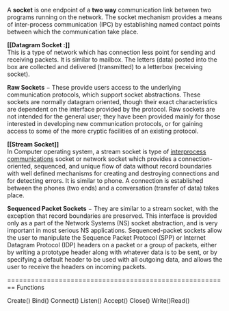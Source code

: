 A **socket** is one endpoint of a **two way** communication link between two programs running on the network. The socket mechanism provides a means of inter-process communication (IPC) by establishing named contact points between which the communication take place.

**[[Datagram Socket :]]**  
    This is a type of network which has connection less point for sending and receiving packets. It is similar to mailbox. The letters (data) posted into the box are collected and delivered (transmitted) to a letterbox (receiving socket).

**Raw Sockets** − These provide users access to the underlying communication protocols, which support socket abstractions. These sockets are normally datagram oriented, though their exact characteristics are dependent on the interface provided by the protocol. Raw sockets are not intended for the general user; they have been provided mainly for those interested in developing new communication protocols, or for gaining access to some of the more cryptic facilities of an existing protocol.

**[[Stream Socket]]**  
    In Computer operating system, a stream socket is type of [interprocess communications](https://www.geeksforgeeks.org/inter-process-communication-ipc/) socket or network socket which provides a connection-oriented, sequenced, and unique flow of data without record boundaries with well defined mechanisms for creating and destroying connections and for detecting errors. It is similar to phone. A connection is established between the phones (two ends) and a conversation (transfer of data) takes place.

**Sequenced Packet Sockets** − They are similar to a stream socket, with the exception that record boundaries are preserved. This interface is provided only as a part of the Network Systems (NS) socket abstraction, and is very important in most serious NS applications. Sequenced-packet sockets allow the user to manipulate the Sequence Packet Protocol (SPP) or Internet Datagram Protocol (IDP) headers on a packet or a group of packets, either by writing a prototype header along with whatever data is to be sent, or by specifying a default header to be used with all outgoing data, and allows the user to receive the headers on incoming packets.



========================================================
Functions 

Create() Bind()
Connect()  Listen()
Accept() Close()
Write()Read()


